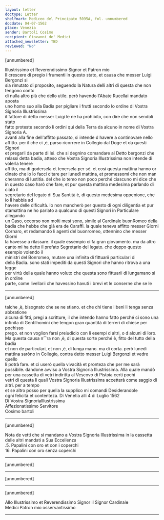 ```yaml
---
layout: letter
doctype: Letter
shelfmark: Mediceo del Principato 5095A, fol. unnumbered
docdate: 04-07-1562
place: Venezia
sender: Bartoli Cosimo
recipient: Giovanni de' Medici
attached_newsletter: TBD
reviewed: "No"
---
```


[unnumbered]  
  
  
Illustrissimo et Reverendissimo Signor et Patron mio  
Il crescere di pregio i frumenti in questo stato, et causa che messer Luigi Bergonzi si  
sia rimutato di proposito, seguendo la Natura delli altri di questa che non tengono conto  
di nulla altro più che dello utile. però havendo l'Abate Rucellai mandato aposta  
uno homo suo alla Badia per pigliare i frutti secondo lo ordine di Vostra Signoria Illustrissima  
il fattore di detto messer Luigi le ne ha prohibito, con dire che non sendoli stato  
fatto proteste secondo li ordini qui della Terra da alcuno in nome di Vostra Signoria A.  
avanti alla fine dell'affitto passato, si intende d havere a continovare nello  
affitto. per il che ci ,è, parso ricorrere in Collegio dal Doge et da questi Signori  
et pregarli da parte di lei. che si degnino comandare al Detto bergonzi che  
relassi detta badia, atteso che Vostra Signoria Illustrissima non intende di volerla tenere  
affitto, ma di godersela et tenersela per sé. et cosi questa mattina hanno or  
dinato che io lo facci citare per lunedì mattina, et promessomi che non man  
cheranno di Iustitia. del che io temo non poco perché ciascuno mi dice che  
in questo caso harò che fare, et pur questa mattina medesima parlando di ciato il  
segretario del legato di Sua Santità è, di questo medesima oppenione, che io li habbia ad  
havere delle dificultà. Io non mancherò per questo di ogni diligentia et pur  
stamattina ne ho parlato a qualcuno di questi Signori in Particulare allegando  
un Caso, occorso non molti mesi sono, simile al Cardinale buonRomeo della  
badia che hebbe che già era de Caraffi. la quale teneva affitto messer Giorni  
Cornaro, et redamando li agenti del buonromeo, ottennino che messer Giorni  
la havesse a rilassare. il quale essempio ci fa gran giovamento. ma da altro  
canto mi ha detto il prefato Segretario del legato. che doppo questo esempio volendo il  
ministri del Bonromeo, mutare una infinita di fittuarii particulari di  
della Badia. sono stati impediti da questi Signori che hanno ritrova a una legge  
per virtù della quale hanno voluto che questa sono fittuarii di lungamano si in ordine  
parte, come livellarii che havessino havuti i brevi et le conserne che se le  
  
---  

[unnumbered]  
  
  
talche ,è, bisognato che se ne stiano. et che chi tiene i beni li tenga senza abbratione  
alcuna di fitti, pregi a scritture, il che intendo hanno fatto perché ci sono una  
infinita di Gentilhomini che tengon gran quantità di terreri di chiese per pochisso  
prego. et non voglion farsi preiudicio con li esempi d altri, o d alcuni di loro.  
Ma questa causa n⁀ra non ,è, di questa sorte perché è, fitto del tutto della badia  
et non de particulari, et non ,è, di lunga mano. ma di corta. però lunedì  
mattina saròno in Collegio, contra detto messer Luigi Bergonzi et vedre quello  
li potrà fare. et ci userò quella vivacità et pronteza che per me sarà  
possibile. dandone avviso a Vostra Signoria Illustrissima. Alla quale mandò  
per una cassetta di vetri indiritta al Vescovo di Pistoia certi pochi  
vetri di questa li quali Vostra Signoria Illustrissima accetterà come saggio di altri. per a tempo  
et se altro posso per quella la supplico mi comandi Desiderandole  
ogni felicità et contenteza. Di Venetia alli 4 di Luglio 1562  
Di Vostra SignoriaIllustrissima  
Affezionatissimo Servitore  
Cosimo bartoli  
  
---  

[unnumbered]  
  
  
Nota de vetti che si mandano a Vostra Signoria Illustrissima in la cassetta delle altri mandati a Sua Eccellenza  
.5. Papalini con oro et con i coperchi  
16. Papalini con oro senza coperchi  
  
---  

[unnumbered]  
  
  
---  

[unnumbered]  
  
  
---  

[unnumbered]  
  
  
Allo Illustrissimo et Reverendissimo Signor il Signor Cardinale  
Medici Patron mio osservantissimo  
  
---  

